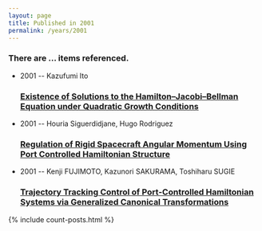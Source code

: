```yaml
---
layout: page
title: Published in 2001
permalink: /years/2001
---
```


<h3 id="number-posts">There are ... items referenced.</h3>
<ul class="post-list">

  <li>
    <span class="post-meta">2001 -- Kazufumi Ito</span>
    <h3><a class="post-link" href="{{ site.baseurl }}/existence-of-solutions-to-the-hamilton-jacobi-bellman-equation-under-quadratic-growth-conditions">Existence of Solutions to the Hamilton–Jacobi–Bellman Equation under Quadratic Growth Conditions</a></h3>
  </li>
  <li>
    <span class="post-meta">2001 -- Houria Siguerdidjane, Hugo Rodriguez</span>
    <h3><a class="post-link" href="{{ site.baseurl }}/regulation-of-rigid-spacecraft-angular-momentum-using-port-controlled-hamiltonian-structure">Regulation of Rigid Spacecraft Angular Momentum Using Port Controlled Hamiltonian Structure</a></h3>
  </li>
  <li>
    <span class="post-meta">2001 -- Kenji FUJIMOTO, Kazunori SAKURAMA, Toshiharu SUGIE</span>
    <h3><a class="post-link" href="{{ site.baseurl }}/trajectory-tracking-control-of-port-controlled-hamiltonian-systems-via-generalized-canonical-transformations0">Trajectory Tracking Control of Port-Controlled Hamiltonian Systems via Generalized Canonical Transformations</a></h3>
  </li>
</ul>
{% include count-posts.html %}
